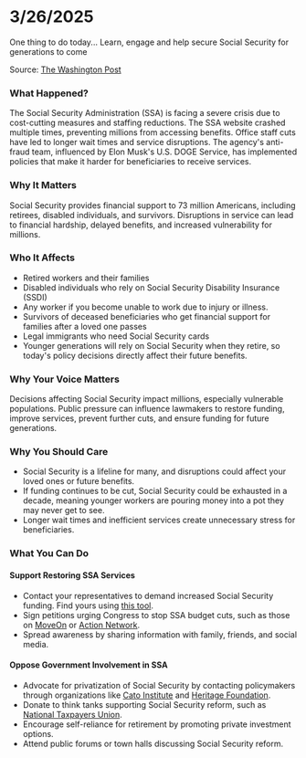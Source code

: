 # 3/26/2025

One thing to do today... Learn, engage and help secure Social Security for generations to come

Source: [The Washington Post](https://www.washingtonpost.com/politics/2025/03/25/social-security-phones-doge-cuts/)

<h3>What Happened?</h3>
<p>The Social Security Administration (SSA) is facing a severe crisis due to cost-cutting measures and staffing reductions. The SSA website crashed multiple times, preventing millions from accessing benefits. Office staff cuts have led to longer wait times and service disruptions. The agency's anti-fraud team, influenced by Elon Musk's U.S. DOGE Service, has implemented policies that make it harder for beneficiaries to receive services.</p>

<h3>Why It Matters</h3>
<p>Social Security provides financial support to 73 million Americans, including retirees, disabled individuals, and survivors. Disruptions in service can lead to financial hardship, delayed benefits, and increased vulnerability for millions.</p>

<h3>Who It Affects</h3>
<ul>
  <li>Retired workers and their families</li>
  <li>Disabled individuals who rely on Social Security Disability Insurance (SSDI)</li>
  <li>Any worker if you become unable to work due to injury or illness.</li>
  <li>Survivors of deceased beneficiaries who get financial support for families after a loved one passes</li>
  <li>Legal immigrants who need Social Security cards</li>
  <li>Younger generations will rely on Social Security when they retire, so today's policy decisions directly affect their future benefits.</li>
</ul>

<h3>Why Your Voice Matters</h3>
<p>Decisions affecting Social Security impact millions, especially vulnerable populations. Public pressure can influence lawmakers to restore funding, improve services, prevent further cuts, and ensure funding for future generations.</p>

<h3>Why You Should Care</h3>
<ul>
  <li>Social Security is a lifeline for many, and disruptions could affect your loved ones or future benefits.</li>
  <li>If funding continues to be cut, Social Security could be exhausted in a decade, meaning younger workers are pouring money into a pot they may never get to see.</li>
  <li>Longer wait times and inefficient services create unnecessary stress for beneficiaries.</li>
</ul>

<h3>What You Can Do</h3>

<h4>Support Restoring SSA Services</h4>
<ul>
  <li>Contact your representatives to demand increased Social Security funding. Find yours using <a href="https://www.congress.gov/members/find-your-member">this tool</a>.</li>
  <li>Sign petitions urging Congress to stop SSA budget cuts, such as those on <a href="https://sign.moveon.org/">MoveOn</a> or <a href="https://actionnetwork.org/">Action Network</a>.</li>
  <li>Spread awareness by sharing information with family, friends, and social media.</li>
</ul>

<h4>Oppose Government Involvement in SSA</h4>
<ul>
  <li>Advocate for privatization of Social Security by contacting policymakers through organizations like <a href="https://www.cato.org/">Cato Institute</a> and <a href="https://www.heritage.org/">Heritage Foundation</a>.</li>
  <li>Donate to think tanks supporting Social Security reform, such as <a href="https://www.ntu.org/">National Taxpayers Union</a>.</li>
  <li>Encourage self-reliance for retirement by promoting private investment options.</li>
  <li>Attend public forums or town halls discussing Social Security reform.</li>
</ul>
